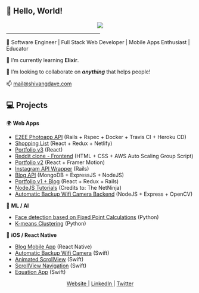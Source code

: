 ## 👋 Hello, World!

<p align="center">
   <img src="https://media0.giphy.com/media/l0HlHFRbmaZtBRhXG/giphy.gif" />
   <p align="center">
      <hr width="50%" />
   </p>
</p>


👀 Software Engineer | Full Stack Web Developer | Mobile Apps Enthusiast | Educator

🌱 I’m currently learning **Elixir**.

💞️ I’m looking to collaborate on ***anything*** that helps people! 

📫 mail@shivangdave.com

## 💻 Projects

🌍 **Web Apps**
- [E2EE Photoapp API] (Rails + Rspec + Docker + Travis CI + Heroku CD)
- [Shopping List] (React + Redux + Netlify)
- [Portfolio v3] (React)
- [Reddit clone - Frontend] (HTML + CSS + AWS Auto Scaling Group Script)
- [Portfolio v2] (React + Framer Motion)
- [Instagram API Wrapper] (Rails)
- [Blog API] (MongoDB + ExpressJS + NodeJS)
- [Portfolio v1 + Blog] (React + Redux + Rails)
- [NodeJS Tutorials] (Credits to: The NetNinja)
- [Automatic Backup Wifi Camera Backend] (NodeJS + Express + OpenCV)

🤖 **ML / AI**
- [Face detection based on Fixed Point Calculations] (Python)
- [K-means Clustering] (Python)

📱 **iOS / React Native**
- [Blog Mobile App] (React Native)
- [Automatic Backup Wifi Camera] (Swift)
- [Animated ScrollView] (Swift)
- [ScrollView Navigation] (Swift)
- [Equation App] (Swift)

[Portfolio v2]: https://github.com/ShivangDave/portfolio-site
[E2EE Photoapp API]: https://github.com/ShivangDave/photoapp-api
[Shopping List]: https://github.com/ShivangDave/my-shopping-list
[Portfolio v3]: https://github.com/ShivangDave/portfolio-site-v3
[Reddit clone - Frontend]: https://github.com/ShivangDave/reddit-clone
[Instagram API Wrapper]: https://github.com/ShivangDave/instagram-api-wrapper
[Blog API]: https://github.com/ShivangDave/blog-api-mern
[Portfolio v1 + Blog]: https://github.com/ShivangDave/Blog-Web-App
[NodeJS Tutorials]: https://github.com/ShivangDave/NodeJS-Tutorials
[Automatic Backup Wifi Camera Backend]: https://github.com/ShivangDave/Automatic-backup-wifi-camera-backend

[K-means Clustering]: https://github.com/ShivangDave/Kmeans-Clustering
[Face detection based on Fixed Point Calculations]: https://github.com/ShivangDave/Face-detection-based-on-fixed-point-calculations

[Equation App]: https://github.com/ShivangDave/EquationAppDemo
[ScrollView Navigation]: https://github.com/ShivangDave/scrollView_navigation_demo
[Animated ScrollView]: https://github.com/ShivangDave/AnimatedScrollView
[Automatic Backup Wifi Camera]: https://github.com/ShivangDave/Automatic-Backup-WiFi-Camera
[Blog Mobile App]: https://github.com/ShivangDave/Blog-Mobile-App

<p align="center">
   <a href="https://shivangdave.com" target="_blank"> Website </a> | <a href="https://linkedin.com/in/dshivang" target="_blank"> LinkedIn </a> | <a href="https://twitter.com/@__Shivang__" target="_blank"> Twitter </a>
</p>

